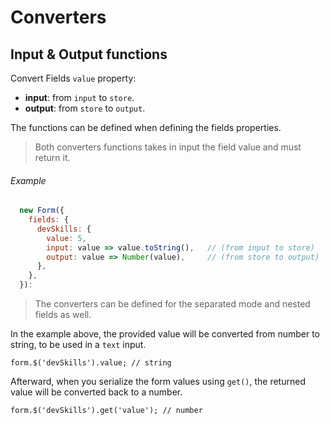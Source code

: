 # Converters

## Input & Output functions

Convert Fields `value` property:

* **input**: from `input` to `store`.
* **output**: from `store` to `output`.

The functions can be defined when defining the fields properties.

> Both converters functions takes in input the field value and must return it.

###### Example

```javascript
  new Form({
    fields: {
      devSkills: {
        value: 5,
        input: value => value.toString(),   // (from input to store)
        output: value => Number(value),     // (from store to output)
      },
    },
  }):
```

> The converters can be defined for the separated mode and nested fields as well.

In the example above, the provided value will be converted from number to string, to be used in a `text` input.

`form.$('devSkills').value; // string`

Afterward, when you serialize the form values using `get()`, the returned value will be converted back to a number.

`form.$('devSkills').get('value'); // number`
